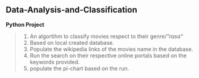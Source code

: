 ## Data-Analysis-and-Classification<br>

**Python Project**<br>

> 1. An algortihm to classify movies respect to their genre/_"rasa"_<br>
> 2. Based on local created database.<br>
> 3.  Populate the wikipedia links of the movies name in the database.<br>
> 4. Run the search on their respective online portals based on the keywords provided.<br>
> 5. populate the pi-chart based on the run.<br>
